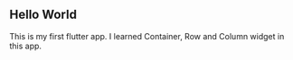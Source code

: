 ## Hello World

This is my first flutter app. 
I learned Container, Row and Column widget in this app. 
